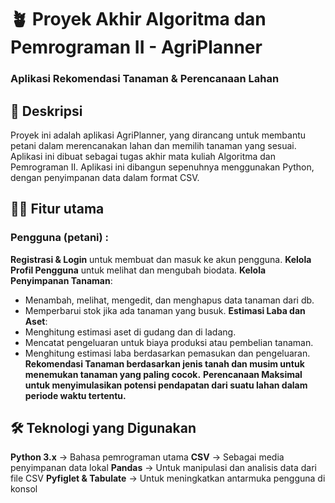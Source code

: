 # 🪴 Proyek Akhir Algoritma dan Pemrograman II - AgriPlanner
### Aplikasi Rekomendasi Tanaman & Perencanaan Lahan

## 📖 Deskripsi
Proyek ini adalah aplikasi AgriPlanner, yang dirancang untuk membantu petani dalam merencanakan lahan dan memilih tanaman yang sesuai.
Aplikasi ini dibuat sebagai tugas akhir mata kuliah Algoritma dan Pemrograman II.
Aplikasi ini dibangun sepenuhnya menggunakan Python, dengan penyimpanan data dalam format CSV.

## 🧑‍🌾 Fitur utama
### Pengguna (petani) :
**Registrasi & Login** untuk membuat dan masuk ke akun pengguna.
**Kelola Profil Pengguna** untuk melihat dan mengubah biodata.
**Kelola Penyimpanan Tanaman**: 
- Menambah, melihat, mengedit, dan menghapus data tanaman dari db.
- Memperbarui stok jika ada tanaman yang busuk.
**Estimasi Laba dan Aset**:
- Menghitung estimasi aset di gudang dan di ladang.
- Mencatat pengeluaran untuk biaya produksi atau pembelian tanaman.
- Menghitung estimasi laba berdasarkan pemasukan dan pengeluaran.
**Rekomendasi Tanaman berdasarkan jenis tanah dan musim untuk menemukan tanaman yang paling cocok.**
**Perencanaan Maksimal untuk menyimulasikan potensi pendapatan dari suatu lahan dalam periode waktu tertentu.**
  
## 🛠️ Teknologi yang Digunakan
**Python 3.x** → Bahasa pemrograman utama
**CSV** → Sebagai media penyimpanan data lokal
**Pandas** → Untuk manipulasi dan analisis data dari file CSV
**Pyfiglet & Tabulate** → Untuk meningkatkan antarmuka pengguna di konsol

